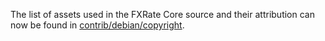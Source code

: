The list of assets used in the FXRate Core source and their attribution can now be found in [contrib/debian/copyright](../contrib/debian/copyright).
